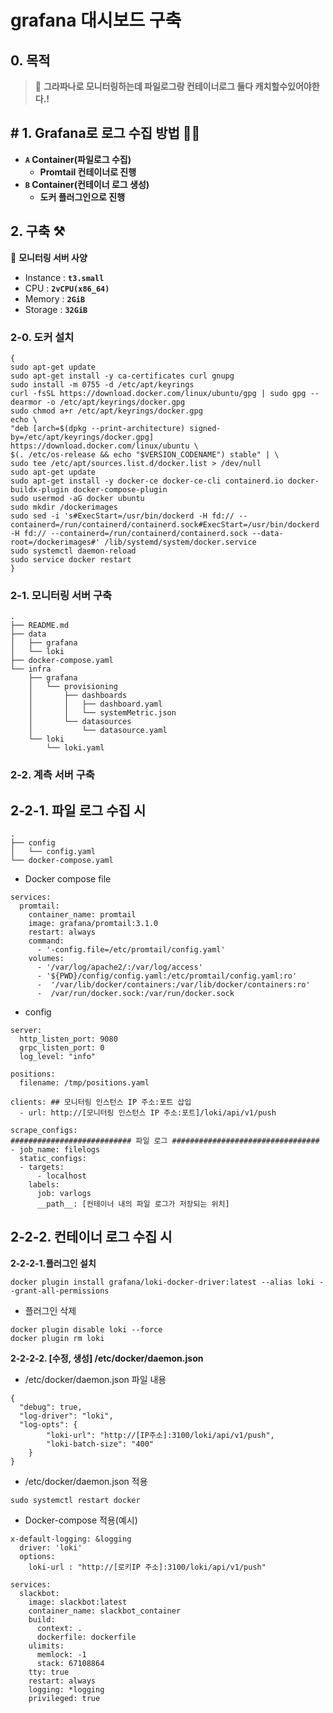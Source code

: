 # grafana 대시보드 구축

## 0. 목적
> 📜 **그라파나로 모니터링하는데 파일로그랑 컨테이너로그 둘다 캐치할수있어야한다.!**

## # 1. Grafana로 로그 수집 방법 🙆‍♂️
- **`A` Container(파일로그 수집)**
    - **Promtail 컨테이너로 진행**
- **`B` Container(컨테이너 로그 생성)**
    - **도커 플러그인으로 진행**

## 2. 구축 ⚒️
📘 **모니터링 서버 사양**
- Instance : **`t3.small`**
- CPU : **`2vCPU(x86_64)`**
- Memory : **`2GiB`**
- Storage : **`32GiB`**

### 2-0. 도커 설치
```
{
sudo apt-get update
sudo apt-get install -y ca-certificates curl gnupg
sudo install -m 0755 -d /etc/apt/keyrings
curl -fsSL https://download.docker.com/linux/ubuntu/gpg | sudo gpg --dearmor -o /etc/apt/keyrings/docker.gpg
sudo chmod a+r /etc/apt/keyrings/docker.gpg
echo \
"deb [arch=$(dpkg --print-architecture) signed-by=/etc/apt/keyrings/docker.gpg] https://download.docker.com/linux/ubuntu \
$(. /etc/os-release && echo "$VERSION_CODENAME") stable" | \
sudo tee /etc/apt/sources.list.d/docker.list > /dev/null
sudo apt-get update
sudo apt-get install -y docker-ce docker-ce-cli containerd.io docker-buildx-plugin docker-compose-plugin
sudo usermod -aG docker ubuntu
sudo mkdir /dockerimages
sudo sed -i 's#ExecStart=/usr/bin/dockerd -H fd:// --containerd=/run/containerd/containerd.sock#ExecStart=/usr/bin/dockerd -H fd:// --containerd=/run/containerd/containerd.sock --data-root=/dockerimages#' /lib/systemd/system/docker.service
sudo systemctl daemon-reload
sudo service docker restart
}
```

### 2-1. 모니터링 서버 구축
```
.
├── README.md
├── data
│   ├── grafana
│   └── loki
├── docker-compose.yaml
└── infra
    ├── grafana
    │   └── provisioning
    │       ├── dashboards
    │       │   ├── dashboard.yaml
    │       │   └── systemMetric.json
    │       └── datasources
    │           └── datasource.yaml
    └── loki
        └── loki.yaml
```

### 2-2. 계측 서버 구축
**2-2-1. 파일 로그 수집 시**
---
```
.
├── config
│   └── config.yaml
└── docker-compose.yaml
```
- Docker compose file
```
services:
  promtail:
    container_name: promtail
    image: grafana/promtail:3.1.0
    restart: always
    command:
      - '-config.file=/etc/promtail/config.yaml'
    volumes:
      - '/var/log/apache2/:/var/log/access'
      - '${PWD}/config/config.yaml:/etc/promtail/config.yaml:ro'
      -  '/var/lib/docker/containers:/var/lib/docker/containers:ro'
      -  /var/run/docker.sock:/var/run/docker.sock 
```
- config
```
server:
  http_listen_port: 9080
  grpc_listen_port: 0
  log_level: "info"

positions:
  filename: /tmp/positions.yaml

clients: ## 모니터링 인스턴스 IP 주소:포트 삽입
  - url: http://[모니터링 인스턴스 IP 주소:포트]/loki/api/v1/push

scrape_configs:
########################### 파일 로그 #################################
- job_name: filelogs
  static_configs:
  - targets:
      - localhost
    labels:
      job: varlogs
      __path__: [컨테이너 내의 파일 로그가 저장되는 위치]
```
**2-2-2. 컨테이너 로그 수집 시**
---
**2-2-2-1.플러그인 설치**
```
docker plugin install grafana/loki-docker-driver:latest --alias loki --grant-all-permissions
```
- 플러그인 삭제
```
docker plugin disable loki --force
docker plugin rm loki
```

**2-2-2-2. [수정, 생성] /etc/docker/daemon.json**
- /etc/docker/daemon.json 파일 내용
```
{
  "debug": true,
  "log-driver": "loki",
  "log-opts": {
        "loki-url": "http://[IP주소]:3100/loki/api/v1/push",
        "loki-batch-size": "400"
    }
}
```
- /etc/docker/daemon.json 적용
```
sudo systemctl restart docker
```

- Docker-compose 적용(예시)
```
x-default-logging: &logging
  driver: 'loki'
  options:
    loki-url : "http://[로키IP 주소]:3100/loki/api/v1/push"

services:
  slackbot:
    image: slackbot:latest
    container_name: slackbot_container
    build:
      context: .
      dockerfile: dockerfile
    ulimits:
      memlock: -1
      stack: 67108864
    tty: true
    restart: always
    logging: *logging
    privileged: true
```